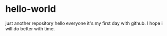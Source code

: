 # hello-world
just another repository
hello everyone it's my first day with github.
I hope i will do better with time.
